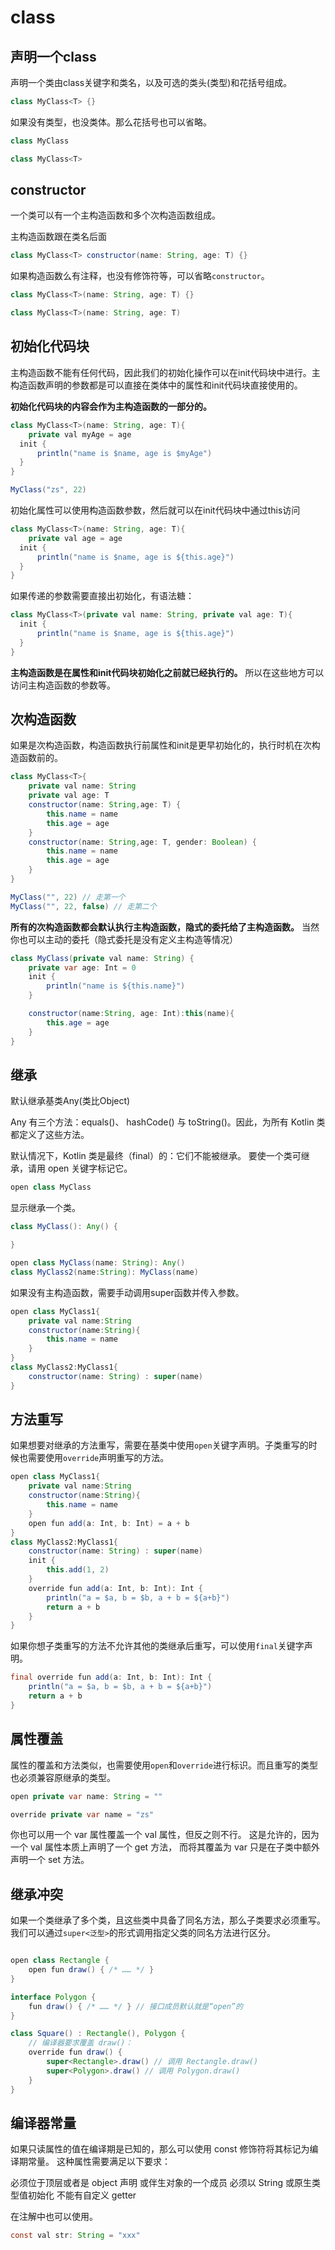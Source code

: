 # class

## 声明一个class

声明一个类由class关键字和类名，以及可选的类头(类型)和花括号组成。

```java
class MyClass<T> {}
```

如果没有类型，也没类体。那么花括号也可以省略。

```java
class MyClass

class MyClass<T>
```

## constructor

一个类可以有一个主构造函数和多个次构造函数组成。

主构造函数跟在类名后面

```java
class MyClass<T> constructor(name: String, age: T) {}
```

如果构造函数么有注释，也没有修饰符等，可以省略`constructor`。

```java
class MyClass<T>(name: String, age: T) {}

class MyClass<T>(name: String, age: T)
```

## 初始化代码块

主构造函数不能有任何代码，因此我们的初始化操作可以在init代码块中进行。主构造函数声明的参数都是可以直接在类体中的属性和init代码块直接使用的。

**初始化代码块的内容会作为主构造函数的一部分的。**

```java
class MyClass<T>(name: String, age: T){
    private val myAge = age
  init {
      println("name is $name, age is $myAge")
  }
}

MyClass("zs", 22)
```

初始化属性可以使用构造函数参数，然后就可以在init代码块中通过this访问

```java
class MyClass<T>(name: String, age: T){
    private val age = age
  init {
      println("name is $name, age is ${this.age}")
  }
}
```

如果传递的参数需要直接出初始化，有语法糖：

```java
class MyClass<T>(private val name: String, private val age: T){
  init {
      println("name is $name, age is ${this.age}")
  }
}
```

**主构造函数是在属性和init代码块初始化之前就已经执行的。** 所以在这些地方可以访问主构造函数的参数等。

## 次构造函数

如果是次构造函数，构造函数执行前属性和init是更早初始化的，执行时机在次构造函数前的。

```java
class MyClass<T>{
    private val name: String
    private val age: T
    constructor(name: String,age: T) {
        this.name = name
        this.age = age
    }
    constructor(name: String,age: T, gender: Boolean) {
        this.name = name
        this.age = age
    }
}

MyClass("", 22) // 走第一个
MyClass("", 22, false) // 走第二个
```

**所有的次构造函数都会默认执行主构造函数，隐式的委托给了主构造函数。**
当然你也可以主动的委托（隐式委托是没有定义主构造等情况）

```java
class MyClass(private val name: String) {
    private var age: Int = 0
    init {
        println("name is ${this.name}")
    }

    constructor(name:String, age: Int):this(name){ 
        this.age = age
    }
}
```

## 继承

默认继承基类Any(类比Object)

Any 有三个方法：equals()、 hashCode() 与 toString()。因此，为所有 Kotlin 类都定义了这些方法。

默认情况下，Kotlin 类是最终（final）的：它们不能被继承。 要使一个类可继承，请用 open 关键字标记它。

```java
open class MyClass
```

显示继承一个类。

```java
class MyClass(): Any() {

}

open class MyClass(name: String): Any()
class MyClass2(name:String): MyClass(name)
```

如果没有主构造函数，需要手动调用super函数并传入参数。

```java
open class MyClass1{
    private val name:String
    constructor(name:String){
        this.name = name
    }
}
class MyClass2:MyClass1{
    constructor(name: String) : super(name)
}
```

## 方法重写

如果想要对继承的方法重写，需要在基类中使用`open`关键字声明。子类重写的时候也需要使用`override`声明重写的方法。

```java
open class MyClass1{
    private val name:String
    constructor(name:String){
        this.name = name
    }
    open fun add(a: Int, b: Int) = a + b
}
class MyClass2:MyClass1{
    constructor(name: String) : super(name)
    init {
        this.add(1, 2)
    }
    override fun add(a: Int, b: Int): Int {
        println("a = $a, b = $b, a + b = ${a+b}")
        return a + b
    }
}
```

如果你想子类重写的方法不允许其他的类继承后重写，可以使用`final`关键字声明。

```java
final override fun add(a: Int, b: Int): Int {
    println("a = $a, b = $b, a + b = ${a+b}")
    return a + b
}
```

## 属性覆盖

属性的覆盖和方法类似，也需要使用`open`和`override`进行标识。而且重写的类型也必须兼容原继承的类型。

```java
open private var name: String = ""

override private var name = "zs"
```

你也可以用一个 var 属性覆盖一个 val 属性，但反之则不行。 这是允许的，因为一个 val 属性本质上声明了一个 get 方法， 而将其覆盖为 var 只是在子类中额外声明一个 set 方法。

## 继承冲突

如果一个类继承了多个类，且这些类中具备了同名方法，那么子类要求必须重写。我们可以通过`super<泛型>`的形式调用指定父类的同名方法进行区分。

```java

open class Rectangle {
    open fun draw() { /* …… */ }
}

interface Polygon {
    fun draw() { /* …… */ } // 接口成员默认就是“open”的
}

class Square() : Rectangle(), Polygon {
    // 编译器要求覆盖 draw()：
    override fun draw() {
        super<Rectangle>.draw() // 调用 Rectangle.draw()
        super<Polygon>.draw() // 调用 Polygon.draw()
    }
}
```

## 编译器常量

如果只读属性的值在编译期是已知的，那么可以使用 const 修饰符将其标记为编译期常量。 这种属性需要满足以下要求：

必须位于顶层或者是 object 声明 或伴生对象的一个成员
必须以 String 或原生类型值初始化
不能有自定义 getter

在注解中也可以使用。

```java
const val str: String = "xxx"
```
